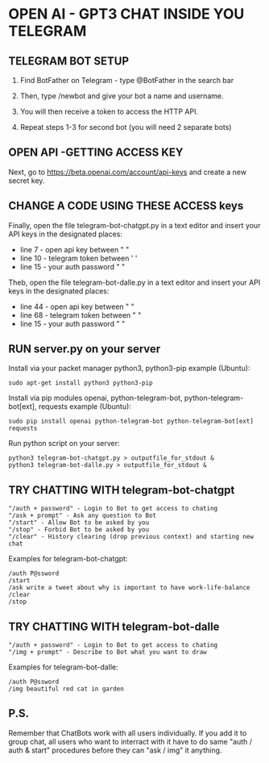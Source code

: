 # OPEN AI - GPT3 CHAT INSIDE YOU TELEGRAM

## TELEGRAM BOT SETUP

1. Find BotFather on Telegram - type @BotFather in the search bar

2. Then, type /newbot and give your bot a name and username.

3. You will then receive a token to access the HTTP API.

4. Repeat steps 1-3 for second bot (you will need 2 separate bots)


## OPEN API -GETTING ACCESS KEY
Next, go to https://beta.openai.com/account/api-keys and create a new secret key. 


## CHANGE A CODE USING THESE ACCESS keys
Finally, open the file telegram-bot-chatgpt.py in a text editor and insert your API keys in the designated places:
 - line 7 - open api key between " "
 - line 10 - telegram token between ' '
 - line 15 - your auth password " "
 
Theb, open the file telegram-bot-dalle.py in a text editor and insert your API keys in the designated places:
 - line 44 - open api key between " "
 - line 68 - telegram token between " "
 - line 15 - your auth password " "
 
## RUN server.py on your server

Install via your packet manager python3, python3-pip
example (Ubuntu):
```
sudo apt-get install python3 python3-pip
```
Install via pip modules openai, python-telegram-bot, python-telegram-bot[ext], requests
example (Ubuntu):
```
sudo pip install openai python-telegram-bot python-telegram-bot[ext] requests
```
Run python script on your server:

    python3 telegram-bot-chatgpt.py > outputfile_for_stdout &
    python3 telegram-bot-dalle.py > outputfile_for_stdout &

## TRY CHATTING WITH telegram-bot-chatgpt
    "/auth + password" - Login to Bot to get access to chating
    "/ask + prompt" - Ask any question to Bot
    "/start" - Allow Bot to be asked by you
    "/stop" - Forbid Bot to be asked by you
    "/clear" - History clearing (drop previous context) and starting new chat
    
Examples for telegram-bot-chatgpt:
```
/auth P@ssword
/start
/ask write a tweet about why is important to have work-life-balance
/clear
/stop
```
## TRY CHATTING WITH telegram-bot-dalle
    "/auth + password" - Login to Bot to get access to chating
    "/img + prompt" - Describe to Bot what you want to draw
    
Examples for telegram-bot-dalle:
```
/auth P@ssword
/img beautiful red cat in garden
```
## P.S.
Remember that ChatBots work with all users individually. If you add it to group chat, all users who want to interract with it have to do same "auth / auth & start" procedures before they can "ask / img" it anything.
